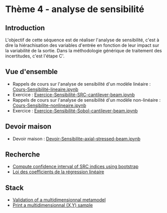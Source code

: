 # Thème 4 - analyse de sensibilité
## Introduction
L'objectif de cette séquence est de réaliser l'analyse de sensibilité, c'est à dire la hiérachisation des variables d'entrée en fonction de leur impact sur la variabilité de la sortie. Dans la méthodologie générique de traitement des incertitudes, c'est l'étape C'.

## Vue d'ensemble
- Rappels de cours sur l'analyse de sensibilité d'un modèle linéaire : [Cours-Sensibilité-lineaire.ipynb](https://github.com/mbaudin47/otsupgalilee-eleve/blob/master/4-Sensibilite/Cours-Sensibilite-lineaire.ipynb)
- Exercice : [Exercice-Sensibilité-SRC-cantilever-beam.ipynb](https://github.com/mbaudin47/otsupgalilee-eleve/blob/master/4-Sensibilite/Exercice-Sensibilite-SRC-cantilever-beam.ipynb)
- Rappels de cours sur l'analyse de sensibilité d'un modèle non-linéaire : [Cours-Sensibilite-nonlineaire.ipynb](https://github.com/mbaudin47/otsupgalilee-eleve/blob/master/4-Sensibilite/Cours-Sensibilite-nonlineaire.ipynb)
- Exercice : [Exercice-Sensibilité-Sobol-cantilever-beam.ipynb](https://github.com/mbaudin47/otsupgalilee-eleve/blob/master/4-Sensibilite/Exercice-Sensibilite-Sobol-cantilever-beam.ipynb)

## Devoir maison
- Devoir maison : [Devoir-Sensibilite-axial-stressed-beam.ipynb](https://github.com/mbaudin47/otsupgalilee-eleve/blob/master/4-Sensibilite/Devoir-Sensibilite-axial-stressed-beam.ipynb)

## Recherche
- [Compute confidence interval of SRC indices using bootstrap](https://github.com/mbaudin47/otsupgalilee-eleve/blob/master/4-Sensibilite/Exercice-SRC-with-bootstrap.ipynb)
- [Loi des coefficients de la régression linéaire](https://github.com/mbaudin47/otsupgalilee-eleve/blob/master/4-Sensibilite/Exercice-lois-des-coefficients-r%C3%A9gression-lin%C3%A9aire.ipynb)

## Stack
- [Validation of a multidimensionnal metamodel](https://github.com/mbaudin47/otsupgalilee-eleve/blob/Seance1/4-Sensibilite/Stack/validation-metamodel-multidimensional.ipynb)
- [Print a multidimensionnal (X,Y) sample](https://github.com/mbaudin47/otsupgalilee-eleve/blob/Seance1/4-Sensibilite/Stack/print-multidimension-XY-sample.ipynb)
